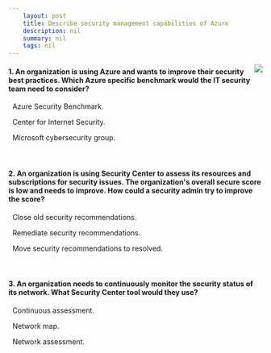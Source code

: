 ```yaml
---
    layout: post
    title: Describe security management capabilities of Azure 
    description: nil
    summary: nil
    tags: nil
---
```



 <a target="_blank" href="https://docs.microsoft.com/en-us/learn/modules/describe-security-management-capabilities-of-azure/8-knowledge-check/"><i class="fas fa-external-link-alt"></i> </a>
 <img align="right" src="https://docs.microsoft.com/en-us/learn/achievements/describe-security-management-capabilities-of-azure.svg">
####  1. An organization is using Azure and wants to improve their security best practices. Which Azure specific benchmark would the IT security team need to consider?


<i class='fas fa-check-square' style='color: Dodgerblue;'></i> &nbsp;&nbsp;Azure Security Benchmark.

<i class='far fa-square'></i> &nbsp;&nbsp;Center for Internet Security.

<i class='far fa-square'></i> &nbsp;&nbsp;Microsoft cybersecurity group.
<br />
<br />
<br />

####  2. An organization is using Security Center to assess its resources and subscriptions for security issues. The organization's overall secure score is low and needs to improve. How could a security admin try to improve the score?


<i class='far fa-square'></i> &nbsp;&nbsp;Close old security recommendations.

<i class='fas fa-check-square' style='color: Dodgerblue;'></i> &nbsp;&nbsp;Remediate security recommendations.

<i class='far fa-square'></i> &nbsp;&nbsp;Move security recommendations to resolved.
<br />
<br />
<br />

####  3. An organization needs to continuously monitor the security status of its network. What Security Center tool would they use?


<i class='far fa-square'></i> &nbsp;&nbsp;Continuous assessment.

<i class='fas fa-check-square' style='color: Dodgerblue;'></i> &nbsp;&nbsp;Network map.

<i class='far fa-square'></i> &nbsp;&nbsp;Network assessment.
<br />
<br />
<br />
